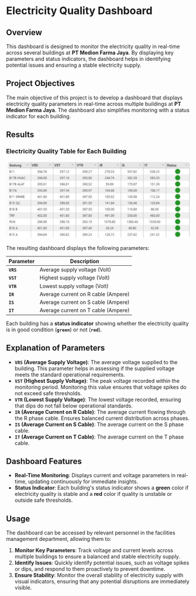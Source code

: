 # **Electricity Quality Dashboard**

## **Overview**

This dashboard is designed to monitor the electricity quality in real-time across several buildings at **PT Medion Farma Jaya**. By displaying key parameters and status indicators, the dashboard helps in identifying potential issues and ensuring a stable electricity supply.

## **Project Objectives**

The main objective of this project is to develop a dashboard that displays electricity quality parameters in real-time across multiple buildings at **PT Medion Farma Jaya**. The dashboard also simplifies monitoring with a status indicator for each building.

## **Results**

### **Electricity Quality Table for Each Building**

![Electricity Quality Table](documentation/status_table.png)  

The resulting dashboard displays the following parameters:

| **Parameter** | **Description**                                       |
|---------------|-------------------------------------------------------|
| **`VRS`**       | Average supply voltage (Volt)                         |
| **`VST`**       | Highest supply voltage (Volt)                         |
| **`VTR`**       | Lowest supply voltage (Volt)                          |
| **`IR`**        | Average current on R cable (Ampere)                   |
| **`IS`**        | Average current on S cable (Ampere)                   |
| **`IT`**        | Average current on T cable (Ampere)                   |

Each building has a **status indicator** showing whether the electricity quality is in good condition (**`green`**) or not (**`red`**).

## **Explanation of Parameters**

- **`VRS` (Average Supply Voltage)**: The average voltage supplied to the building. This parameter helps in assessing if the supplied voltage meets the standard operational requirements.
- **`VST` (Highest Supply Voltage)**: The peak voltage recorded within the monitoring period. Monitoring this value ensures that voltage spikes do not exceed safe thresholds.
- **`VTR` (Lowest Supply Voltage)**: The lowest voltage recorded, ensuring that dips do not fall below operational standards.
- **`IR` (Average Current on R Cable)**: The average current flowing through the R phase cable. Ensures balanced current distribution across phases.
- **`IS` (Average Current on S Cable)**: The average current on the S phase cable.
- **`IT` (Average Current on T Cable)**: The average current on the T phase cable.

## **Dashboard Features**

- **Real-Time Monitoring**: Displays current and voltage parameters in real-time, updating continuously for immediate insights.
- **Status Indicator**: Each building's status indicator shows a **green** color if electricity quality is stable and a **red** color if quality is unstable or outside safe thresholds.

## **Usage**

The dashboard can be accessed by relevant personnel in the facilities management department, allowing them to:

1. **Monitor Key Parameters**: Track voltage and current levels across multiple buildings to ensure a balanced and stable electricity supply.
2. **Identify Issues**: Quickly identify potential issues, such as voltage spikes or dips, and respond to them proactively to prevent downtime.
3. **Ensure Stability**: Monitor the overall stability of electricity supply with visual indicators, ensuring that any potential disruptions are immediately visible.